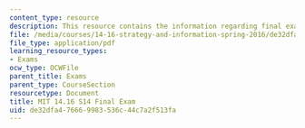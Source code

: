 ```yaml
---
content_type: resource
description: This resource contains the information regarding final exam.
file: /media/courses/14-16-strategy-and-information-spring-2016/de32dfa476669983536c44c7a2f513fa_MIT14_16S16_Final_Exam.pdf
file_type: application/pdf
learning_resource_types:
- Exams
ocw_type: OCWFile
parent_title: Exams
parent_type: CourseSection
resourcetype: Document
title: MIT 14.16 S14 Final Exam
uid: de32dfa4-7666-9983-536c-44c7a2f513fa
---
```

